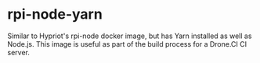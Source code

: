 # rpi-node-yarn
Similar to Hypriot's rpi-node docker image, but has Yarn installed as well as Node.js. This image is useful as part of the build process for a Drone.CI CI server.
